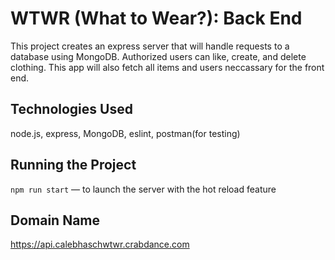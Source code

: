 # WTWR (What to Wear?): Back End

This project creates an express server that will handle requests to a database using MongoDB. Authorized users can like, create, and delete clothing. This app will also fetch all items and users neccassary for the front end.

## Technologies Used

node.js, express, MongoDB, eslint, postman(for testing)

## Running the Project

`npm run start` — to launch the server with the hot reload feature

## Domain Name

https://api.calebhaschwtwr.crabdance.com
